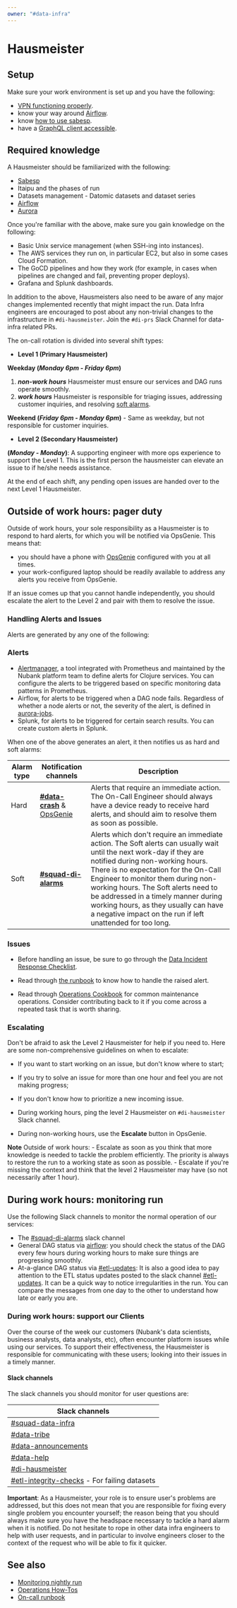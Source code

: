```yaml
---
owner: "#data-infra"
---
```


# Hausmeister

## Setup

Make sure your work environment is set up and you have the following:

- [VPN functioning properly](https://nubank.slack.com/archives/C024U9800/p1545380162000900).
- know your way around [Airflow](/airflow.md).
- know [how to use sabesp](./tools/cli_examples.md).
- have a [GraphQL client accessible](../../tools/graphql_clients.md).

## Required knowledge

A Hausmeister should be familiarized with the following:

- [Sabesp](/cli_examples.md)
- Itaipu and the phases of run
- Datasets management - Datomic datasets and dataset series
- [Airflow](/airflow.md)
- [Aurora](https://github.com/nubank/aurora-jobs)

Once you're familiar with the above, make sure you gain knowledge on the following:

- Basic Unix service management (when SSH-ing into instances).
- The AWS services they run on, in particular EC2, but also in some cases Cloud Formation.
- The GoCD pipelines and how they work (for example, in cases when pipelines are changed and fail, preventing proper deploys).
- Grafana and Splunk dashboards.

In addition to the above, Hausmeisters also need to be aware of any major changes implemented recently that might impact the run. Data Infra engineers are encouraged to post about any non-trivial changes to the infrastructure in `#di-hausmeister`. Join the `#di-prs` Slack Channel for data-infra related PRs.

The on-call rotation is divided into several shift types:

- **Level 1 (Primary Hausmeister)**

**Weekday (_Monday 6pm - Friday 6pm_)**

   1. **_non-work hours_** Hausmeister must ensure our services and DAG runs operate smoothly.
   2. **_work hours_** Hausmeister is responsible for triaging issues, addressing customer inquiries, and resolving [soft alarms](#handling-alerts-and-issues).

**Weekend (_Friday 6pm - Monday 6pm_)** - Same as weekday, but not responsible for customer inquiries.

- **Level 2 (Secondary Hausmeister)**

**(_Monday - Monday_)**: A supporting engineer with more ops experience to support the Level 1. This is the first person the hausmeister can elevate an issue to if he/she needs assistance.

At the end of each shift, any pending open issues are handed over to the next Level 1 Hausmeister.

## Outside of work hours: pager duty

Outside of work hours, your sole responsibility as a Hausmeister is to respond to hard alerts, for which you will be notified via OpsGenie. This means that:

- you should have a phone with [OpsGenie](http://opsgenie.com/) configured with you at all times.
- your work-configured laptop should be readily available to address any alerts you receive from OpsGenie.

If an issue comes up that you cannot handle independently, you should escalate the alert to the Level 2 and pair with them to resolve the issue.

### Handling Alerts and Issues

Alerts are generated by any one of the following:

### Alerts

- [Alertmanager](https://prod-alertmanager.nubank.com.br/), a tool integrated with Prometheus and maintained by the Nubank platform team to define alerts for Clojure services. You can configure the alerts to be triggered based on specific monitoring data patterns in Prometheus.
- Airflow, for alerts to be triggered when a DAG node fails. Regardless of whether a node alerts or not, the severity of the alert, is defined in [aurora-jobs](https://github.com/nubank/aurora-jobs).
- Splunk, for alerts to be triggered for certain search results. You can create custom alerts in Splunk.

When one of the above generates an alert, it then notifies us as hard and soft alarms:

|Alarm type|Notification channels|Description|
|--------------|----------|------------|
|Hard|**[#data-crash](https://nubank.slack.com/archives/CE98NE603)** & [OpsGenie](https://nubank.app.opsgenie.com/alert/list)| Alerts that require an immediate action. The On-Call Engineer should always have a device ready to receive hard alerts, and should aim to resolve them as soon as possible.|
|Soft|**[#squad-di-alarms](https://nubank.slack.com/archives/C51LWJ0SK)**|Alerts which don't require an immediate action. The Soft alerts can usually wait until the next work-day if they are notified during non-working hours. There is no expectation for the On-Call Engineer to monitor them during non-working hours. The Soft alerts need to be addressed in a timely manner during working hours, as they usually can have a negative impact on the run if left unattended for too long.|

### Issues

- Before handling an issue, be sure to go through the [Data Incident Response Checklist](/on-call/data-infra/incident_response_checklist.md).

- Read through [the runbook](/on-call/data-infra/on_call_runbook.md) to know how to handle the raised alert.

- Read through [Operations Cookbook](/on-call/data-infra/ops_how_to.md) for common maintenance operations. Consider contributing back to it if you come across a repeated task that is worth sharing.

### Escalating

Don't be afraid to ask the Level 2 Hausmeister for help if you need to. Here are some non-comprehensive guidelines on when to escalate:

- If you want to start working on an issue, but don't know where to start;
- If you try to solve an issue for more than one hour and feel you are not making progress;
- If you don't know how to prioritize a new incoming issue.

- During working hours, ping the level 2 Hausmeister on `#di-hausmeister` Slack channel.
- During non-working hours, use the **Escalate** button in OpsGenie.

**Note** Outside of work hours:
      - Escalate as soon as you think that more knowledge is needed to tackle the problem efficiently. The priority is always to restore the run to a working state as soon as possible.
      - Escalate if you're missing the context and think that the level 2 Hausmeister may have (so not necessarily after 1 hour).

## During work hours: monitoring run

Use the following Slack channels to monitor the normal operation of our services:

- The [#squad-di-alarms](https://nubank.slack.com/messages/C51LWJ0SK/) slack channel
- General DAG status via [airflow](https://airflow.nubank.com.br/admin/airflow/graph?dag_id=prod-dagao): you should check the status of the DAG every few hours during working hours to make sure things are progressing smoothly.
- At-a-glance DAG status via [#etl-updates](https://nubank.slack.com/messages/CCYJHJHR9/): It is also a good idea to pay attention to the ETL status updates posted to the slack channel [#etl-updates](https://nubank.slack.com/messages/CCYJHJHR9/). It can be a quick way to notice irregularities in the run. You can compare the messages from one day to the other to understand how late or early you are.

### During work hours: support our Clients

Over the course of the week our customers (Nubank's data scientists, business analysts, data analysts, etc), often encounter platform issues while using our services. To support their effectiveness, the Hausmeister is responsible for communicating with these users; looking into their issues in a timely manner.

#### Slack channels

The slack channels you should monitor for user questions are:

|Slack channels|
|--------------|
|[#squad-data-infra](https://nubank.slack.com/messages/C0XRWDYQ2/)|
|[#data-tribe](https://nubank.slack.com/archives/C1SNEPL5P)|
|[#data-announcements](https://nubank.slack.com/messages/C20GTK220/)|
|[#data-help](https://nubank.slack.com/messages/C06F04CH1/)|
|[#di-hausmeister](https://nubank.slack.com/archives/CP3F163C4)|
|[#etl-integrity-checks](https://nubank.slack.com/archives/CGBLGLYFK) - For failing datasets|

**Important**: As a Hausmeister, your role is to ensure user's problems are addressed, but this does not mean that you are responsible for fixing every single problem you encounter yourself; the reason being that you should always make sure you have the headspace necessary to tackle a hard alarm when it is notified. Do not hesitate to rope in other data infra engineers to help with user requests, and in particular to involve engineers closer to the context of the request who will be able to fix it quicker.

## See also

- [Monitoring nightly run](monitoring_nightly_run.md)
- [Operations How-Tos](ops_how_to.md)
- [On-call runbook](on_call_runbook.md)
